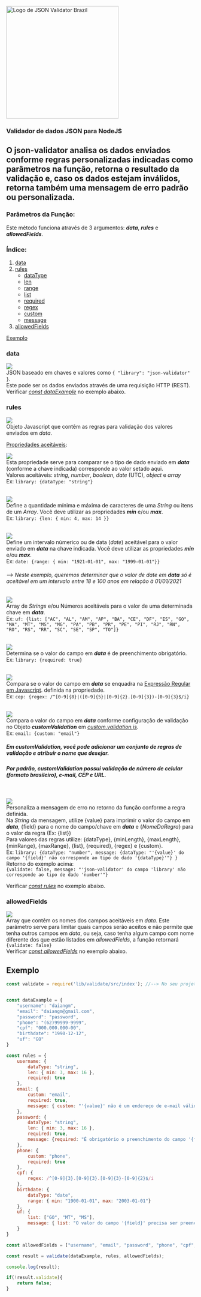 <a href="#"><img src="https://i.imgur.com/lup0OJr.png" style="width: 300px; height: auto" title="JSON Validator" alt="Logo de JSON Validator Brazil"/></a>

### Validador de dados JSON para NodeJS

## O <b>json-validator</b> analisa os dados enviados conforme regras personalizadas indicadas como parâmetros na função, retorna o resultado da validação e, caso os dados estejam inválidos, retorna também uma mensagem de erro padrão ou personalizada.

### Parâmetros da Função:

Este método funciona através de 3 argumentos: ***data***, ***rules*** e ***allowedFields***.

### Índice:
<!--ts-->
   1. [data](#data)
   2. [rules](#rules)
      * [dataType](#dataType)
      * [len](#length)
      * [range](#range)
      * [list](#list)
      * [required](#required)
      * [regex](#regex)
      * [custom](#custom)
      * [message](#message)
   3. [allowedFields](#allowedFields)
<!--te-->

[Exemplo](#exemplo)

### data 
<a href="#data"><img id="data" src="https://img.shields.io/static/v1?label=Object&message=Obrigat%C3%B3rio&color=darkred&style=flat&labelColor=6513BF" /></a> </br>
JSON baseado em chaves e valores como ``` { "library": "json-validator" } ```. </br>
Este pode ser os dados enviados através de uma requisição HTTP (REST). </br>
Verificar <a href="#exemplo"><i>const dataExample</i></a> no exemplo abaixo.

### rules
<a href="#rules"><img id="rules" src="https://img.shields.io/static/v1?label=Object&message=Obrigat%C3%B3rio&color=darkred&style=flat&labelColor=6513BF" /></a> </br>
Objeto Javascript que contêm as regras para validação dos valores enviados em <i>data</i>. </br>

<u>Propriedades aceitáveis</u>:

<a href="#dataType"><img id="dataType" src="https://img.shields.io/static/v1?label=dataType&message=String&color=9cf&style=social" /></a> </br>
Esta propriedade serve para comparar se o tipo de dado enviado em <i><b>data</b></i> (conforme a chave indicada) corresponde ao valor setado aqui. </br>
Valores aceitáveis: <i>string</i>, <i>number</i>, <i>boolean</i>, <i>date</i> (UTC), <i>object</i> e <i>array</i> </br>
Ex: ```library: {dataType: "string"}``` </br>
</br>

<a href="#length"><img id="length" src="https://img.shields.io/static/v1?label=len&message=Object&color=9cf&style=social" /></a> </br>
Define a quantidade mínima e máxima de caracteres de uma <i>String</i> ou itens de um <i>Array</i>. Você deve utilizar as propriedades <i><b>min</b></i> e/ou <i><b>max</b></i>. </br>
Ex: ``library: {len: { min: 4, max: 14 }}`` </br>
</br>

<a href="#range"><img id="range" src="https://img.shields.io/static/v1?label=range&message=Object&color=9cf&style=social" /></a> </br>
Define um intervalo númerico ou de data (_date_) aceitável para o valor enviado em <i><b>data</b></i> na chave indicada. Você deve utilizar as propriedades <i><b>min</b></i> e/ou <i><b>max</b></i>. </br>
Ex: ``date: {range: { min: "1921-01-01", max: "1999-01-01"}}``</br>
###### --> Neste exemplo, queremos determinar que o valor de <i>date</i> em ***data*** só é aceitável em um intervalo entre 18 e 100 anos em relação à 01/01/2021

<a href="#list"><img id="list" src="https://img.shields.io/static/v1?label=list&message=Array&color=9cf&style=social" /></a> </br>
Array de _Strings_ e/ou Números aceitáveis para o valor de uma determinada chave em <i><b>data</b></i>. </br>
Ex: ``uf: {list: ["AC", "AL", "AM", "AP", "BA", "CE", "DF", "ES", "GO", "MA", "MT", "MS", "MG", "PA", "PB", "PR", "PE", "PI", "RJ", "RN", "RO", "RS", "RR", "SC", "SE", "SP", "TO"]}``</br>
</br>

<a href="#required"><img id="required" src="https://img.shields.io/static/v1?label=required&message=Boolean&color=9cf&style=social" /></a> </br>
Determina se o valor do campo em ***data*** é de preenchimento obrigatório.</br>
Ex: ``library: {required: true}``</br>
</br>

<a href="#regex"><img id="regex" src="https://img.shields.io/static/v1?label=regex&message=RegExp&color=9cf&style=social" /></a> </br>
Compara se o valor do campo em ***data*** se enquadra na <a href="https://regexr.com/" target="_blank">Expressão Regular em Javascript</a>. definida na propriedade.</br>
Ex: ``cep: {regex: /^[0-9]{8}|([0-9]{5}|[0-9]{2}.[0-9]{3})-[0-9]{3}$/i}``</br>
</br>

<a href="#custom"><img id="custom" src="https://img.shields.io/static/v1?label=custom&message=String&color=9cf&style=social" /></a> </br>
Compara o valor do campo em ***data*** conforme configuração de validação no Objeto ***customValidation*** em <a href="https://github.com/daiangm/json-validator-BR/blob/main/custom.validation.js" target="_blank"><i>custom.validation.js</i></a>. </br>
Ex: ``email: {custom: "email"}``</br>
##### Em ***customValidation***, você pode adicionar um conjunto de regras de validação e atribuir o nome que desejar.
##### Por padrão, ***customValidation*** possui validação de número de celular (formato brasileiro), e-mail, CEP e URL.
</br>

<a href="#message"><img id="message" src="https://img.shields.io/static/v1?label=message&message=Object&color=9cf&style=social" /></a> </br>
Personaliza a mensagem de erro no retorno da função conforme a regra definida. </br>
Na _String_ da mensagem, utilize {value} para imprimir o valor do campo em ***data***, {field} para o nome do campo/chave em ***data*** e {<i>NomeDaRegra</i>} para o valor da regra (Ex: {list}) </br>
Para valores das regras utilize: {dataType}, {minLength}, {maxLength}, {minRange}, {maxRange}, {list}, {required}, {regex} e {custom}. </br>
Ex: ``library: {dataType: "number", message: {dataType: "'{value}' do campo '{field}' não corresponde ao tipo de dado '{dataType}'"} }``</br>
Retorno do exemplo acima: </br>
``{validate: false, message: "'json-validator' do campo 'library' não corresponde ao tipo de dado 'number'"}``
</br>

Verificar <a href="#exemplo"><i>const rules</i></a> no exemplo abaixo.

### allowedFields
<a href="#allowedFields"><img id="allowedFields" src="https://img.shields.io/static/v1?label=Array&message=Opcional&color=424242&style=flat&labelColor=6513BF" /></a> </br>
Array que contêm os nomes dos campos aceitáveis em <i>data</i>. Este parâmetro serve para limitar quais campos serão aceitos e não permite que tenha outros campos em <i>data</i>, ou seja, caso tenha algum campo com nome diferente dos que estão listados em <i>allowedFields</i>, a função retornará ``{validate: false}``</br>
Verificar <a href="#exemplo"><i>const allowedFields</i></a> no exemplo abaixo.

## Exemplo

```javascript
const validate = require('lib/validate/src/index'); //--> No seu projeto, você deve clonar o json-validator para a pasta lib/validate


const dataExample = {
    "username": "daiangm",
    "email": "daiangm@gmail.com",
    "password": "password",
    "phone": "(62)99999-9999",
    "cpf": "000.000.000-00",
    "birthdate": "1990-12-12",
    "uf": "GO"
}

const rules = {
    username: {
        dataType: "string",
        len: { min: 3, max: 16 },
        required: true
    },
    email: {
        custom: "email",
        required: true,
        message: { custom: "'{value}' não é um endereço de e-mail válido" }
    },
    password: {
        dataType: "string",
        len: { min: 3, max: 16 },
        required: true,
        message: {required: "É obrigatório o preenchimento do campo '{field}'"}
    },
    phone: {
        custom: "phone",
        required: true
    },
    cpf: {
        regex: /^[0-9]{3}.[0-9]{3}.[0-9]{3}-[0-9]{2}$/i
    },
    birthdate: {
        dataType: "date",
        range: { min: "1900-01-01", max: "2003-01-01"}
    },
    uf: {
        list: ["GO", "MT", "MS"],
        message: { list: "O valor do campo '{field}' precisa ser preenchido com um dos valores da lista: {list}" }
    }
}

const allowedFields = ["username", "email", "password", "phone", "cpf", "birthdate", "uf"]

const result = validate(dataExample, rules, allowedFields);

console.log(result);

if(!result.validate){
    return false;
}

```
